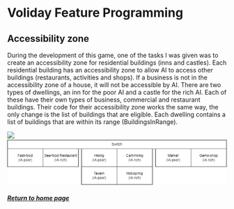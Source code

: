 # Voliday Feature Programming
## Accessibility zone

During the development of this game, one of the tasks I was given was to create an accessibility zone for residential buildings (inns and castles).
Each residential building has an accessibility zone to allow AI to access other buildings (restaurants, activities and shops). If a business is not in the accessibility zone of a house, it will not be accessible by AI.
There are two types of dwellings, an inn for the poor AI and a castle for the rich AI. Each of these have their own types of business, commercial and restaurant buildings. Their code for their accessibility zone works the same way, the only change is the list of buildings that are eligible.
Each dwelling contains a list of buildings that are within its range (BuildingsInRange).

![](../)
![Step1](../assets/voliday_assets/step1.png)



##### [Return to home page](https://sosolamojo.github.io/)
